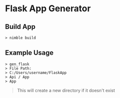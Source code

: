 # Flask App Generator

## Build App

```.
> nimble build
```

## Example Usage

```.
> gen_flask
> File Path:
> C:/Users/username/FlaskApp
> Api / App
> App
```

> This will create a new directory if it doesn't exist  

